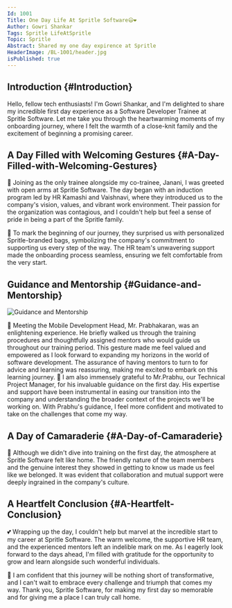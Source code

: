 ```yaml
---
Id: 1001
Title: One Day Life At Spritle Software😃❤
Author: Gowri Shankar
Tags: Spritle LifeAtSpritle
Topic: Spritle
Abstract: Shared my one day expirence at Spritle
HeaderImage: /BL-1001/header.jpg
isPublished: true
---
```


## Introduction {#Introduction}

Hello, fellow tech enthusiasts! I'm Gowri Shankar, and I'm delighted to share my incredible first day experience as a Software Developer Trainee at Spritle Software. Let me take you through the heartwarming moments of my onboarding journey, where I felt the warmth of a close-knit family and the excitement of beginning a promising career.

## A Day Filled with Welcoming Gestures {#A-Day-Filled-with-Welcoming-Gestures}

🌟 Joining as the only trainee alongside my co-trainee, Janani, I was greeted with open arms at Spritle Software. The day began with an induction program led by HR Kamashi and Vaishnavi, where they introduced us to the company's vision, values, and vibrant work environment. Their passion for the organization was contagious, and I couldn't help but feel a sense of pride in being a part of the Spritle family.

🎁 To mark the beginning of our journey, they surprised us with personalized Spritle-branded bags, symbolizing the company's commitment to supporting us every step of the way. The HR team's unwavering support made the onboarding process seamless, ensuring we felt comfortable from the very start.

## Guidance and Mentorship {#Guidance-and-Mentorship}

![Guidance and Mentorship](/BL-1001/space.jpg)

💼 Meeting the Mobile Development Head, Mr. Prabhakaran, was an enlightening experience. He briefly walked us through the training procedures and thoughtfully assigned mentors who would guide us throughout our training period. This gesture made me feel valued and empowered as I look forward to expanding my horizons in the world of software development. The assurance of having mentors to turn to for advice and learning was reassuring, making me excited to embark on this learning journey. 🙏 I am also immensely grateful to Mr.Prabhu, our Technical Project Manager, for his invaluable guidance on the first day. His expertise and support have been instrumental in easing our transition into the company and understanding the broader context of the projects we'll be working on. With Prabhu's guidance, I feel more confident and motivated to take on the challenges that come my way.

## A Day of Camaraderie {#A-Day-of-Camaraderie}

🤝 Although we didn't dive into training on the first day, the atmosphere at Spritle Software felt like home. The friendly nature of the team members and the genuine interest they showed in getting to know us made us feel like we belonged. It was evident that collaboration and mutual support were deeply ingrained in the company's culture.

## A Heartfelt Conclusion {#A-Heartfelt-Conclusion}

💕 Wrapping up the day, I couldn't help but marvel at the incredible start to my career at Spritle Software. The warm welcome, the supportive HR team, and the experienced mentors left an indelible mark on me. As I eagerly look forward to the days ahead, I'm filled with gratitude for the opportunity to grow and learn alongside such wonderful individuals.

🚀 I am confident that this journey will be nothing short of transformative, and I can't wait to embrace every challenge and triumph that comes my way. Thank you, Spritle Software, for making my first day so memorable and for giving me a place I can truly call home.


